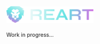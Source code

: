 ## <img alt="Reart Logo" src="./client/src/assets/images/reart-logo.svg" width="230" />

Work in progress...

